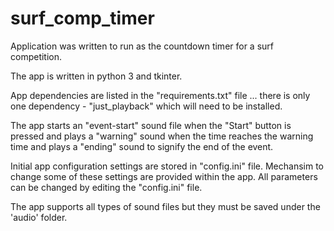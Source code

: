 # surf_comp_timer
Application was written to run as the countdown timer for a surf competition.

The app is written in python 3 and tkinter.

App dependencies are listed in the "requirements.txt" file ... there is only one dependency - "just_playback" which will need to be installed.

The app starts an "event-start" sound file when the "Start" button is pressed and plays a "warning" sound when the time reaches the warning time and plays a "ending" sound to signify the end of the event.

Initial app configuration settings are stored in "config.ini" file. Mechansim to change some of these settings are provided within the app. All parameters can be changed by editing the "config.ini" file.

The app supports all types of sound files but they must be saved under the 'audio' folder.
